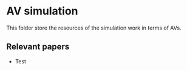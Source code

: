 # AV simulation
This folder store the resources of the simulation work in terms of AVs.

## Relevant papers
- Test